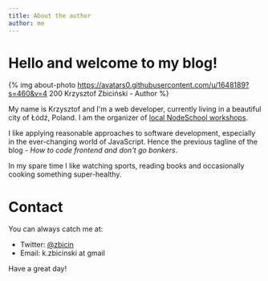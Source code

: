 ```yaml
---
title: About the author
author: me
---
```


# Hello and welcome to my blog!

{% img about-photo https://avatars0.githubusercontent.com/u/1648189?s=460&v=4 200 Krzysztof Zbiciński - Author %}

My name is Krzysztof and I'm a web developer, currently living in a beautiful city of Łódź, Poland. I am the organizer of [local NodeSchool workshops](https://nodeschool.io/lodz).

I like applying reasonable approaches to software development, especially in the ever-changing world of JavaScript. Hence the previous tagline of the blog - *How to code frontend and don't go bonkers*.

In my spare time I like watching sports, reading books and occasionally cooking something super-healthy.

# Contact

You can always catch me at:

 - Twitter: [@zbicin](https://twitter.com/zbicin)
 - Email: k.zbicinski at gmail

Have a great day!